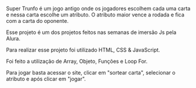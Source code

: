 Super Trunfo é um jogo antigo onde os jogadores escolhem cada uma carta e nessa carta escolhe um atributo. O atributo maior vence a rodada e fica com a carta do oponente.

Esse projeto é um dos projetos feitos nas semanas de imersão Js pela Alura.

Para realizar esse projeto foi utilizado HTML, CSS & JavaScript.

Foi feito a utilização de Array, Objeto, Funções e Loop For.

Para jogar basta acessar o site, clicar em "sortear carta", selecionar o atributo e após clicar em "jogar".